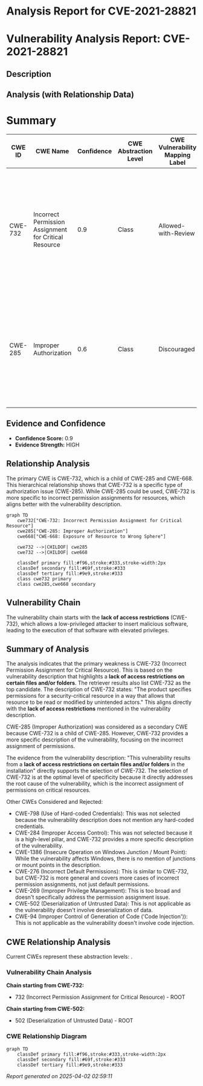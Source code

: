 # Analysis Report for CVE-2021-28821

# Vulnerability Analysis Report: CVE-2021-28821

## Description



## Analysis (with Relationship Data)

# Summary
| CWE ID | CWE Name | Confidence | CWE Abstraction Level | CWE Vulnerability Mapping Label | CWE-Vulnerability Mapping Notes |
|---|---|---|---|---|---|
| CWE-732 | Incorrect Permission Assignment for Critical Resource | 0.9 | Class | Allowed-with-Review | Primary CWE. The product specifies permissions for a security-critical resource in a way that allows that resource to be read or modified by unintended actors. |
| CWE-285 | Improper Authorization | 0.6 | Class | Discouraged | Secondary CWE. The product does not perform or incorrectly performs an authorization check when an actor attempts to access a resource or perform an action. |

## Evidence and Confidence

*   **Confidence Score:** 0.9
*   **Evidence Strength:** HIGH

## Relationship Analysis
The primary CWE is CWE-732, which is a child of CWE-285 and CWE-668. This hierarchical relationship shows that CWE-732 is a specific type of authorization issue (CWE-285). While CWE-285 could be used, CWE-732 is more specific to incorrect permission assignments for resources, which aligns better with the vulnerability description.

```mermaid
graph TD
    cwe732["CWE-732: Incorrect Permission Assignment for Critical Resource"]
    cwe285["CWE-285: Improper Authorization"]
    cwe668["CWE-668: Exposure of Resource to Wrong Sphere"]

    cwe732 -->|CHILDOF| cwe285
    cwe732 -->|CHILDOF| cwe668

    classDef primary fill:#f96,stroke:#333,stroke-width:2px
    classDef secondary fill:#69f,stroke:#333
    classDef tertiary fill:#9e9,stroke:#333
    class cwe732 primary
    class cwe285,cwe668 secondary
```

## Vulnerability Chain
The vulnerability chain starts with the **lack of access restrictions** (CWE-732), which allows a low-privileged attacker to insert malicious software, leading to the execution of that software with elevated privileges.

## Summary of Analysis
The analysis indicates that the primary weakness is CWE-732 (Incorrect Permission Assignment for Critical Resource). This is based on the vulnerability description that highlights a **lack of access restrictions on certain files and/or folders**. The retriever results also list CWE-732 as the top candidate. The description of CWE-732 states: "The product specifies permissions for a security-critical resource in a way that allows that resource to be read or modified by unintended actors." This aligns directly with the **lack of access restrictions** mentioned in the vulnerability description.

CWE-285 (Improper Authorization) was considered as a secondary CWE because CWE-732 is a child of CWE-285. However, CWE-732 provides a more specific description of the vulnerability, focusing on the incorrect assignment of permissions.

The evidence from the vulnerability description: "This vulnerability results from a **lack of access restrictions on certain files and/or folders** in the installation" directly supports the selection of CWE-732. The selection of CWE-732 is at the optimal level of specificity because it directly addresses the root cause of the vulnerability, which is the incorrect assignment of permissions on critical resources.

Other CWEs Considered and Rejected:

*   CWE-798 (Use of Hard-coded Credentials): This was not selected because the vulnerability description does not mention any hard-coded credentials.
*   CWE-284 (Improper Access Control): This was not selected because it is a high-level pillar, and CWE-732 provides a more specific description of the vulnerability.
*   CWE-1386 (Insecure Operation on Windows Junction / Mount Point): While the vulnerability affects Windows, there is no mention of junctions or mount points in the description.
*   CWE-276 (Incorrect Default Permissions): This is similar to CWE-732, but CWE-732 is more general and covers more cases of incorrect permission assignments, not just default permissions.
*   CWE-269 (Improper Privilege Management): This is too broad and doesn't specifically address the permission assignment issue.
*   CWE-502 (Deserialization of Untrusted Data): This is not applicable as the vulnerability doesn't involve deserialization of data.
*   CWE-94 (Improper Control of Generation of Code ('Code Injection')): This is not applicable as the vulnerability doesn't involve code injection.


## CWE Relationship Analysis

Current CWEs represent these abstraction levels: .


### Vulnerability Chain Analysis

**Chain starting from CWE-732:**
- 732 (Incorrect Permission Assignment for Critical Resource) - ROOT


**Chain starting from CWE-502:**
- 502 (Deserialization of Untrusted Data) - ROOT



### CWE Relationship Diagram

```mermaid
graph TD
    classDef primary fill:#f96,stroke:#333,stroke-width:2px
    classDef secondary fill:#69f,stroke:#333
    classDef tertiary fill:#9e9,stroke:#333
```



*Report generated on 2025-04-02 02:59:11*
